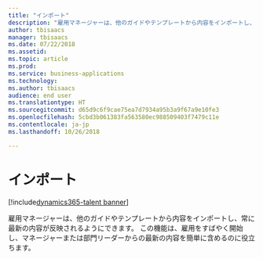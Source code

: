 ```yaml
---
title: "インポート"
description: "雇用マネージャーは、他のガイドやテンプレートから内容をインポートし、常に最新の内容が反映されるようにできます。"
author: tbisaacs
manager: tbisaacs
ms.date: 07/22/2018
ms.assetid: 
ms.topic: article
ms.prod: 
ms.service: business-applications
ms.technology: 
ms.author: tbisaacs
audience: end user
ms.translationtype: HT
ms.sourcegitcommit: d65d9c6f9cae75ea7d7934a95b3a9f67a9e10fe3
ms.openlocfilehash: 5cbd3b061383fa563580ec988509403f7479c11e
ms.contentlocale: ja-jp
ms.lasthandoff: 10/26/2018

---
```

#  <a name="import"></a>インポート

[!include[dynamics365-talent banner](../../includes/dynamics365-talent.md)]



雇用マネージャーは、他のガイドやテンプレートから内容をインポートし、常に最新の内容が反映されるようにできます。 この機能は、雇用をすばやく開始し、マネージャーまたは部門リーダーからの最新の内容を簡単に含めるのに役立ちます。


